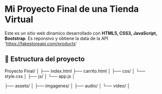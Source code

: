 # Mi Proyecto Final de una  Tienda Virtual

Este es un sitio web dinamico desarrollado con **HTML5, CSS3, JavaScript, Bootstrap**. Es reponsivo y obtiene la data de la API 'https://fakestoreapi.com/products'

## 🧱 Estructura del proyecto

Proyecto Final/
│
├── index.html
├── carrito.html
│
├── css/
│ └── style.css
│
├── js/
│ └── app.js
│

├── assets/
│ ├── imgagenes/
│ ├── audio/
│ └── video/
│
